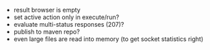 * result browser is empty
* set active action only in execute/run?
* evaluate multi-status responses (207)?
* publish to maven repo?
* even large files are read into memory (to get socket statistics right)